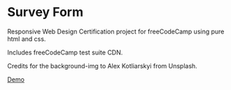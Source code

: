 # Survey Form
Responsive Web Design Certification project for freeCodeCamp using pure html and css.

Includes freeCodeCamp test suite CDN.

Credits for the background-img to Alex Kotliarskyi from Unsplash.

[Demo](https://achareun.github.io/tribute-page/)
